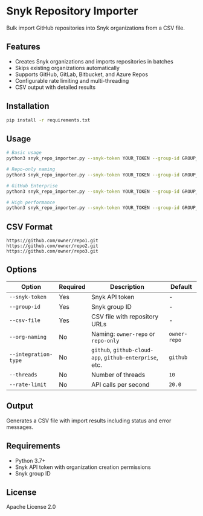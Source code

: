 # Snyk Repository Importer

Bulk import GitHub repositories into Snyk organizations from a CSV file.

## Features

- Creates Snyk organizations and imports repositories in batches
- Skips existing organizations automatically
- Supports GitHub, GitLab, Bitbucket, and Azure Repos
- Configurable rate limiting and multi-threading
- CSV output with detailed results

## Installation

```bash
pip install -r requirements.txt
```

## Usage

```bash
# Basic usage
python3 snyk_repo_importer.py --snyk-token YOUR_TOKEN --group-id GROUP_ID --csv-file repos.csv

# Repo-only naming
python3 snyk_repo_importer.py --snyk-token YOUR_TOKEN --group-id GROUP_ID --csv-file repos.csv --org-naming repo-only

# GitHub Enterprise
python3 snyk_repo_importer.py --snyk-token YOUR_TOKEN --group-id GROUP_ID --csv-file repos.csv --integration-type github-enterprise --source-org-id SOURCE_ORG_ID

# High performance
python3 snyk_repo_importer.py --snyk-token YOUR_TOKEN --group-id GROUP_ID --csv-file repos.csv --threads 15 --rate-limit 20
```

## CSV Format

```csv
https://github.com/owner/repo1.git
https://github.com/owner/repo2.git
https://github.com/owner/repo3.git
```

## Options

| Option | Required | Description | Default |
|--------|----------|-------------|---------|
| `--snyk-token` | Yes | Snyk API token | - |
| `--group-id` | Yes | Snyk group ID | - |
| `--csv-file` | Yes | CSV file with repository URLs | - |
| `--org-naming` | No | Naming: `owner-repo` or `repo-only` | `owner-repo` |
| `--integration-type` | No | `github`, `github-cloud-app`, `github-enterprise`, etc. | `github` |
| `--threads` | No | Number of threads | `10` |
| `--rate-limit` | No | API calls per second | `20.0` |

## Output

Generates a CSV file with import results including status and error messages.

## Requirements

- Python 3.7+
- Snyk API token with organization creation permissions
- Snyk group ID

## License

Apache License 2.0